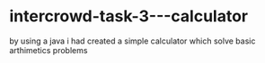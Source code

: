 # intercrowd-task-3---calculator
by using a java i had created a simple calculator which solve basic arthimetics problems
